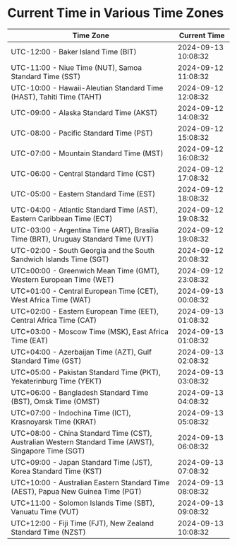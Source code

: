 # Current Time in Various Time Zones

| Time Zone | Current Time |
|-----------|--------------|
| UTC-12:00 - Baker Island Time (BIT) | 2024-09-13 10:08:32 |
| UTC-11:00 - Niue Time (NUT), Samoa Standard Time (SST) | 2024-09-12 11:08:32 |
| UTC-10:00 - Hawaii-Aleutian Standard Time (HAST), Tahiti Time (TAHT) | 2024-09-12 12:08:32 |
| UTC-09:00 - Alaska Standard Time (AKST) | 2024-09-12 14:08:32 |
| UTC-08:00 - Pacific Standard Time (PST) | 2024-09-12 15:08:32 |
| UTC-07:00 - Mountain Standard Time (MST) | 2024-09-12 16:08:32 |
| UTC-06:00 - Central Standard Time (CST) | 2024-09-12 17:08:32 |
| UTC-05:00 - Eastern Standard Time (EST) | 2024-09-12 18:08:32 |
| UTC-04:00 - Atlantic Standard Time (AST), Eastern Caribbean Time (ECT) | 2024-09-12 19:08:32 |
| UTC-03:00 - Argentina Time (ART), Brasília Time (BRT), Uruguay Standard Time (UYT) | 2024-09-12 19:08:32 |
| UTC-02:00 - South Georgia and the South Sandwich Islands Time (SGT) | 2024-09-12 20:08:32 |
| UTC±00:00 - Greenwich Mean Time (GMT), Western European Time (WET) | 2024-09-12 23:08:32 |
| UTC+01:00 - Central European Time (CET), West Africa Time (WAT) | 2024-09-13 00:08:32 |
| UTC+02:00 - Eastern European Time (EET), Central Africa Time (CAT) | 2024-09-13 01:08:32 |
| UTC+03:00 - Moscow Time (MSK), East Africa Time (EAT) | 2024-09-13 01:08:32 |
| UTC+04:00 - Azerbaijan Time (AZT), Gulf Standard Time (GST) | 2024-09-13 02:08:32 |
| UTC+05:00 - Pakistan Standard Time (PKT), Yekaterinburg Time (YEKT) | 2024-09-13 03:08:32 |
| UTC+06:00 - Bangladesh Standard Time (BST), Omsk Time (OMST) | 2024-09-13 04:08:32 |
| UTC+07:00 - Indochina Time (ICT), Krasnoyarsk Time (KRAT) | 2024-09-13 05:08:32 |
| UTC+08:00 - China Standard Time (CST), Australian Western Standard Time (AWST), Singapore Time (SGT) | 2024-09-13 06:08:32 |
| UTC+09:00 - Japan Standard Time (JST), Korea Standard Time (KST) | 2024-09-13 07:08:32 |
| UTC+10:00 - Australian Eastern Standard Time (AEST), Papua New Guinea Time (PGT) | 2024-09-13 08:08:32 |
| UTC+11:00 - Solomon Islands Time (SBT), Vanuatu Time (VUT) | 2024-09-13 09:08:32 |
| UTC+12:00 - Fiji Time (FJT), New Zealand Standard Time (NZST) | 2024-09-13 10:08:32 |
